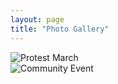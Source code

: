 ```yaml
---
layout: page
title: "Photo Gallery"
---
```


![Protest March](/gallery/protest.jpg)  
![Community Event](/gallery/event.jpg)
